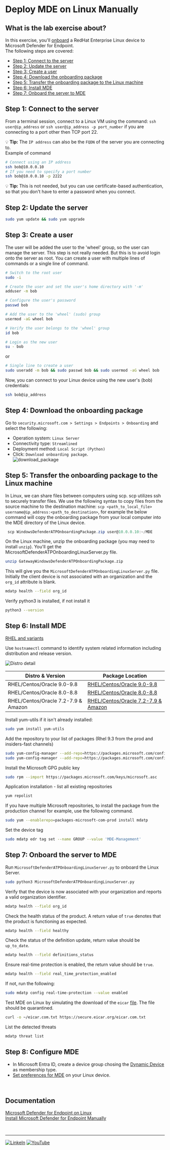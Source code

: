 # Deploy MDE on Linux Manually

## What is the lab exercise about?
In this exercise, you'll [onboard](https://learn.microsoft.com/en-us/defender-endpoint/linux-install-manually) a RedHat Enterprise Linux device to Microsoft Defender for Endpoint.<br> 
The following steps are covered:
- [Step 1: Connect to the server](https://github.com/coullessi/Microsoft-Defender-for-Endpoint/blob/main/Platforms/Linux/ManualOnboarding/README.md#step-1-connect-to-the-server)
- [Step 2: Update the server](https://github.com/coullessi/Microsoft-Defender-for-Endpoint/blob/main/Platforms/Linux/ManualOnboarding/README.md#step-2-update-the-server)
- [Step 3: Create a user](https://github.com/coullessi/Microsoft-Defender-for-Endpoint/blob/main/Platforms/Linux/ManualOnboarding/README.md#step-3-create-a-user)
- [Step 4: Download the onboarding package](https://github.com/coullessi/Microsoft-Defender-for-Endpoint/blob/main/Platforms/Linux/ManualOnboarding/README.md#step-4-download-the-onboarding-package)
- [Step 5: Transfer the onboarding package to the Linux machine](https://github.com/coullessi/Microsoft-Defender-for-Endpoint/blob/main/Platforms/Linux/ManualOnboarding/README.md#step-5-transfer-the-onboarding-package-to-the-linux-machine)
- [Step 6: Install MDE](https://github.com/coullessi/Microsoft-Defender-for-Endpoint/blob/main/Platforms/Linux/ManualOnboarding/README.md#step-6-install-mde)
- [Step 7: Onboard the server to MDE](https://github.com/coullessi/Microsoft-Defender-for-Endpoint/blob/main/Platforms/Linux/ManualOnboarding/README.md#step-7-onboard-the-server-to-mde)

## Step 1: Connect to the server
From a terminal session, connect to a Linux VM using the command: ```ssh user@ip_address``` or ```ssh user@ip_address -p port_number``` if you are connecting to a port other then TCP port 22.<br>

:bulb: **Tip:** The ```IP address``` can also be the ```FQDN``` of the server you are connecting to.<br>
Example of command
```bash
# Connect using an IP address
ssh bob@10.0.0.10
# If you need to specify a port number
ssh bob@10.0.0.10 -p 2222
```
:bulb: **Tip:** This is not needed, but you can use certificate-based authentication, so that you don't have to enter a password when you connect.
  

## Step 2: Update the server
```bash
sudo yum update && sudo yum upgrade
```

## Step 3: Create a user 
The user will be added the user to the 'wheel' group, so the user can manage the server. This step is not really needed. But this is to avoid login onto the server as root. You can create a user with multiple lines of commands or a single line of command.

```bash
# Switch to the root user
sudo -i

# Create the user and set the user's home directory with '-m'
adduser -m bob

# Configure the user's password
passwd bob

# Add the user to the 'wheel' (sudo) group
usermod -aG wheel bob

# Verify the user belongs to the 'wheel' group
id bob

# Login as the new user
su - bob
```
or

 ```bash
 # Single line to create a user
 sudo useradd -m bob && sudo passwd bob && sudo usermod -aG wheel bob
 ```
Now, you can connect to your Linux device using the new user's (bob) credentials:
```bash
ssh bob@ip_address
```

## Step 4: Download the onboarding package
Go to ```security.microsoft.com > Settings > Endpoints > Onboarding``` and select the following:
- Operation system: ```Linux Server```
- Connectivity type: ```Streamlined```
- Deployment method: ```Local Script (Python)```
- Click: ```Download onboarding package```.<br>
![download_package](./Assets/Pictures//download_package.png)


## Step 5: Transfer the onboarding package to the Linux machine 
In Linux, we can share files between computers using scp. scp utilizes ssh to securely transfer files. We use the following syntax to copy files from the source machine to the destination machine: ```scp <path_to_local_file> username@ip_address:<path_to_destination>```, for example the below command will copy the onboarding package from your local computer into the MDE directory of the Linux device.
```PowerShell
 scp WindowsDefenderATPOnboardingPackage.zip user@10.0.0.10:~/MDE
```  

On the Linux machine, unzip the onboarding package (you may need to install ```unzip```). You'll get the MicrosoftDefenderATPOnboardingLinuxServer.py file.
```bash
unzip GatewayWindowsDefenderATPOnboardingPackage.zip
```
This will give you the ```MicrosoftDefenderATPOnboardingLinuxServer.py``` file.<br>
Initially the client device is not associated with an organization and the ```org_id``` attribute is blank.
```bash
mdatp health --field org_id
``` 

Verify python3 is installed, if not install it
```bash
python3 --version
```

## Step 6: Install MDE
[RHEL and variants](https://learn.microsoft.com/en-us/microsoft-365/security/defender-endpoint/linux-install-manually?view=o365-worldwide#rhel-and-variants-centos-fedora-oracle-linux-amazon-linux-2-rocky-and-alma)

Use ```hostnamectl``` command to identify system related information including distribution and release version.

![Distro detail](/assets/pictures/rhel_hostnamectl.png)<br>

| Distro & Version  | Package Location |
|----------|----------|
| RHEL/Centos/Oracle 9.0-9.8   | [RHEL/Centos/Oracle 9.0-9.8](https://packages.microsoft.com/config/rhel/9/prod.repo)   |
| RHEL/Centos/Oracle 8.0-8.8    | [RHEL/Centos/Oracle 8.0-8.8](https://packages.microsoft.com/config/rhel/8/prod.repo)  |
| RHEL/Centos/Oracle 7.2-7.9 & Amazon    | [RHEL/Centos/Oracle 7.2-7.9 & Amazon](https://packages.microsoft.com/config/rhel/7.2/prod.repo)   |

Install yum-utils if it isn't already installed: 
```bash
sudo yum install yum-utils
```
Add the repository to your list of packages (Rhel 9.3 from the prod and insiders-fast channels)
```bash
sudo yum-config-manager --add-repo=https://packages.microsoft.com/config/rhel/9.0/prod.repo
sudo yum-config-manager --add-repo=https://packages.microsoft.com/config/rhel/9.0/insiders-fast.repo
```
Install the Microsoft GPG public key
```bash
sudo rpm --import https://packages.microsoft.com/keys/microsoft.asc
```
Application installation - list all existing repositories
```bash
yum repolist
```
 If you have multiple Microsoft repositories, to install the package from the production channel for example, use the following command.
 ```bash 
 sudo yum --enablerepo=packages-microsoft-com-prod install mdatp
 ```
 Set the device tag
 ```bash
 sudo mdatp edr tag set --name GROUP --value 'MDE-Management'
 ```        

## Step 7: Onboard the server to MDE
Run ```MicrosoftDefenderATPOnboardingLinuxServer.py``` to onboard the Linux Server.
```bash
sudo python3 MicrosoftDefenderATPOnboardingLinuxServer.py
```
 Verify that the device is now associated with your organization and reports a valid organization identifier.
```bash
mdatp health --field org_id
```
Check the health status of the product. A return value of ```true``` denotes that the product is functioning as expected.
```bash
mdatp health --field healthy
```    
Check the status of the definition update, return value should be ```up_to_date```.
```bash
mdatp health --field definitions_status
```
Ensure real-time protection is enabled, the return value should be ```true```.
```bash
mdatp health --field real_time_protection_enabled
```
If not, run the following: 
```bash
sudo mdatp config real-time-protection --value enabled
```
Test MDE on Linux by simulating the download of the ```eicar``` [file](https://www.eicar.org/download-anti-malware-testfile/). The file should be quarantined.
```bash
curl -o ~/eicar.com.txt https://secure.eicar.org/eicar.com.txt
```
List the detected threats
```bash
mdatp threat list
``` 

## Step 8: Configure MDE
- In Microsoft Entra ID, create a device group chosing the [Dynamic Device](https://learn.microsoft.com/en-us/entra/identity/users/groups-dynamic-membership#rules-for-devices) as membership type. 
- [Set preferences for MDE](https://learn.microsoft.com/en-us/defender-endpoint/linux-preferences) on your Linux device.

<br>

## Documentation
[Microsoft Defender for Endpoint on Linux](https://learn.microsoft.com/en-us/defender-endpoint/microsoft-defender-endpoint-linux)<br>
[Install Microsoft Defender for Endpoint Manually](https://learn.microsoft.com/en-us/defender-endpoint/linux-install-manually)

<br>
<hr>

[![LinkeIn](../../../Assets/Pictures/LinkeIn.png)](https://www.linkedin.com/in/c-lessi/)
[![YouTube](../../../Assets/Pictures/YouTube.png)](https://www.youtube.com/channel/UCk8wUhDaJ6pnP_1G5ugrQ1A)
